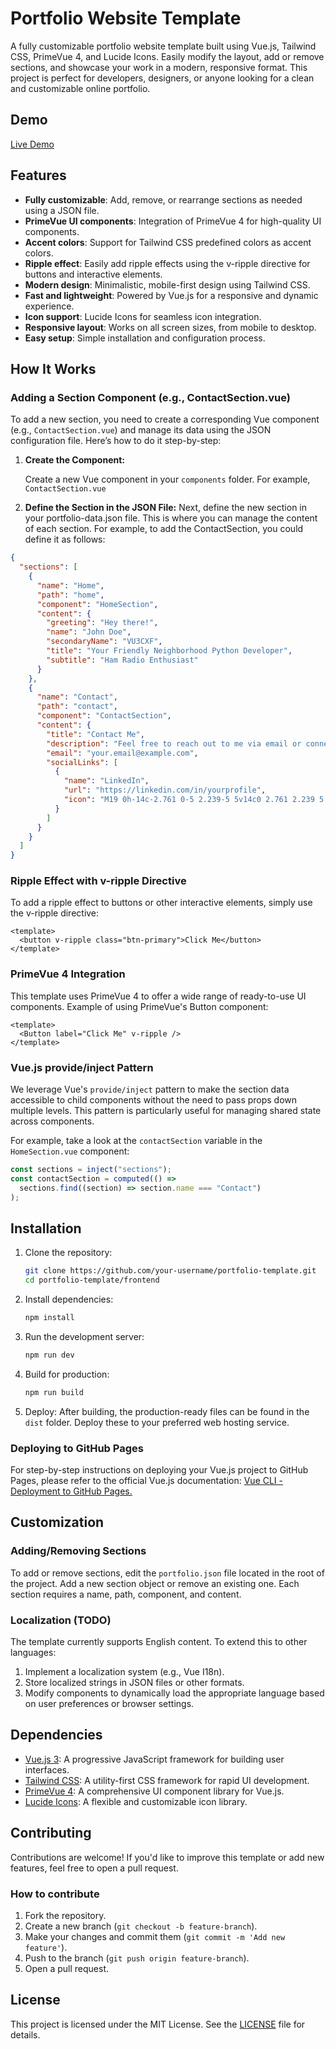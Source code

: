 # Portfolio Website Template

A fully customizable portfolio website template built using Vue.js, Tailwind CSS, PrimeVue 4, and Lucide Icons. Easily modify the layout, add or remove sections, and showcase your work in a modern, responsive format. This project is perfect for developers, designers, or anyone looking for a clean and customizable online portfolio.

## Demo

[Live Demo](https://akberjag.github.io)

## Features

- **Fully customizable**: Add, remove, or rearrange sections as needed using a JSON file.
- **PrimeVue UI components**: Integration of PrimeVue 4 for high-quality UI components.
- **Accent colors**: Support for Tailwind CSS predefined colors as accent colors.
- **Ripple effect**: Easily add ripple effects using the v-ripple directive for buttons and interactive elements.
- **Modern design**: Minimalistic, mobile-first design using Tailwind CSS.
- **Fast and lightweight**: Powered by Vue.js for a responsive and dynamic experience.
- **Icon support**: Lucide Icons for seamless icon integration.
- **Responsive layout**: Works on all screen sizes, from mobile to desktop.
- **Easy setup**: Simple installation and configuration process.

## How It Works

### Adding a Section Component (e.g., ContactSection.vue)

To add a new section, you need to create a corresponding Vue component (e.g., `ContactSection.vue`) and manage its data using the JSON configuration file. Here’s how to do it step-by-step:

1. **Create the Component:**

   Create a new Vue component in your `components` folder. For example, `ContactSection.vue`

2. **Define the Section in the JSON File:**
   Next, define the new section in your portfolio-data.json file. This is where you can manage the content of each section. For example, to add the ContactSection, you could define it as follows:

```json
{
  "sections": [
    {
      "name": "Home",
      "path": "home",
      "component": "HomeSection",
      "content": {
        "greeting": "Hey there!",
        "name": "John Doe",
        "secondaryName": "VU3CXF",
        "title": "Your Friendly Neighborhood Python Developer",
        "subtitle": "Ham Radio Enthusiast"
      }
    },
    {
      "name": "Contact",
      "path": "contact",
      "component": "ContactSection",
      "content": {
        "title": "Contact Me",
        "description": "Feel free to reach out to me via email or connect on social media!",
        "email": "your.email@example.com",
        "socialLinks": [
          {
            "name": "LinkedIn",
            "url": "https://linkedin.com/in/yourprofile",
            "icon": "M19 0h-14c-2.761 0-5 2.239-5 5v14c0 2.761 2.239 5 5 5h14c2.762 0 5-2.239 5-5v-14c0-2.761-2.238-5-5-5zm-11 19h-3v-11h3v11zm-1.5-12.268c-.966 0-1.75-.79-1.75-1.764s.784-1.764 1.75-1.764 1.75.79 1.75 1.764-.783 1.764-1.75 1.764zm13.5 12.268h-3v-5.604c0-3.368-4-3.113-4 0v5.604h-3v-11h3v1.765c1.396-2.586 7-2.777 7 2.476v6.759z"
          }
        ]
      }
    }
  ]
}
```

### Ripple Effect with v-ripple Directive

To add a ripple effect to buttons or other interactive elements, simply use the v-ripple directive:

```vue
<template>
  <button v-ripple class="btn-primary">Click Me</button>
</template>
```

### PrimeVue 4 Integration

This template uses PrimeVue 4 to offer a wide range of ready-to-use UI components. Example of using PrimeVue's Button component:

```vue
<template>
  <Button label="Click Me" v-ripple />
</template>
```

### Vue.js provide/inject Pattern

We leverage Vue's `provide/inject` pattern to make the section data accessible to child components without the need to pass props down multiple levels. This pattern is particularly useful for managing shared state across components.

For example, take a look at the `contactSection` variable in the `HomeSection.vue` component:

```js
const sections = inject("sections");
const contactSection = computed(() =>
  sections.find((section) => section.name === "Contact")
);
```

## Installation

1. Clone the repository:

   ```bash
   git clone https://github.com/your-username/portfolio-template.git
   cd portfolio-template/frontend
   ```

2. Install dependencies:

   ```bash
   npm install
   ```

3. Run the development server:

   ```bash
   npm run dev
   ```

4. Build for production:

   ```bash
   npm run build
   ```

5. Deploy: After building, the production-ready files can be found in the `dist` folder. Deploy these to your preferred web hosting service.

### Deploying to GitHub Pages

For step-by-step instructions on deploying your Vue.js project to GitHub Pages, please refer to the official Vue.js documentation: [Vue CLI - Deployment to GitHub Pages.](https://cli.vuejs.org/guide/deployment.html#github-pages)

## Customization

### Adding/Removing Sections

To add or remove sections, edit the `portfolio.json` file located in the root of the project. Add a new section object or remove an existing one. Each section requires a name, path, component, and content.

### Localization (TODO)

The template currently supports English content. To extend this to other languages:

1. Implement a localization system (e.g., Vue I18n).
2. Store localized strings in JSON files or other formats.
3. Modify components to dynamically load the appropriate language based on user preferences or browser settings.

## Dependencies

- [Vue.js 3](https://vuejs.org/): A progressive JavaScript framework for building user interfaces.
- [Tailwind CSS](https://tailwindcss.com/): A utility-first CSS framework for rapid UI development.
- [PrimeVue 4](https://primevue.org/): A comprehensive UI component library for Vue.js.
- [Lucide Icons](https://lucide.dev//): A flexible and customizable icon library.

## Contributing

Contributions are welcome! If you'd like to improve this template or add new features, feel free to open a pull request.

### How to contribute

1. Fork the repository.
2. Create a new branch (`git checkout -b feature-branch`).
3. Make your changes and commit them (`git commit -m 'Add new feature'`).
4. Push to the branch (`git push origin feature-branch`).
5. Open a pull request.

## License

This project is licensed under the MIT License. See the [LICENSE](LICENSE) file for details.
